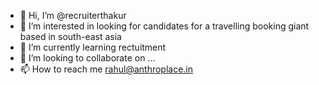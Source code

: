 - 👋 Hi, I’m @recruiterthakur
- 👀 I’m interested in looking for candidates for a travelling booking giant based in south-east asia
- 🌱 I’m currently learning rectuitment 
- 💞️ I’m looking to collaborate on ...
- 📫 How to reach me rahul@anthroplace.in

<!---
recruiterthakur/recruiterthakur is a ✨ special ✨ repository because its `README.md` (this file) appears on your GitHub profile.
You can click the Preview link to take a look at your changes.
--->

